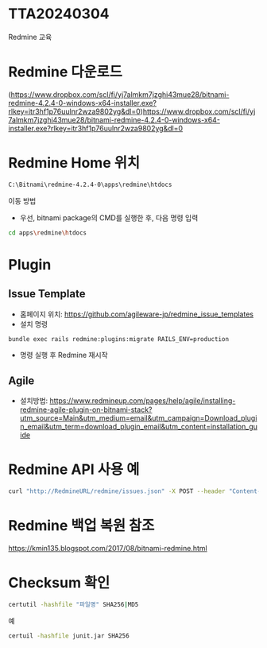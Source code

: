 # TTA20240304
Redmine 교육

# Redmine 다운로드
(https://www.dropbox.com/scl/fi/yj7almkm7jzghi43mue28/bitnami-redmine-4.2.4-0-windows-x64-installer.exe?rlkey=itr3hf1p76uulnr2wza9802yg&dl=0)https://www.dropbox.com/scl/fi/yj7almkm7jzghi43mue28/bitnami-redmine-4.2.4-0-windows-x64-installer.exe?rlkey=itr3hf1p76uulnr2wza9802yg&dl=0

# Redmine Home 위치
```sh
C:\Bitnami\redmine-4.2.4-0\apps\redmine\htdocs
```

이동 방법
- 우선, bitnami package의 CMD를 실행한 후, 다음 명령 입력
```sh
cd apps\redmine\htdocs
```

# Plugin
## Issue Template
- 홈페이지 위치: https://github.com/agileware-jp/redmine_issue_templates
- 설치 명령
```sh
bundle exec rails redmine:plugins:migrate RAILS_ENV=production
```
- 명령 실행 후 Redmine 재시작

## Agile 

- 설치방법: https://www.redmineup.com/pages/help/agile/installing-redmine-agile-plugin-on-bitnami-stack?utm_source=Main&utm_medium=email&utm_campaign=Download_plugin_email&utm_term=download_plugin_email&utm_content=installation_guide

# Redmine API 사용 예
```sh
curl "http://RedmineURL/redmine/issues.json" -X POST --header "Content-Type: application/json" --header "X-Redmine-API-Key: 6c597ababa6fcc69147fba626647c9280c4ecf15" --data-binary "@../redmine_AP.json"
```

# Redmine 백업 복원 참조
https://kmin135.blogspot.com/2017/08/bitnami-redmine.html

# Checksum 확인
```sh
certutil -hashfile "파일명" SHA256|MD5
```
예
```sh
certuil -hashfile junit.jar SHA256
```

